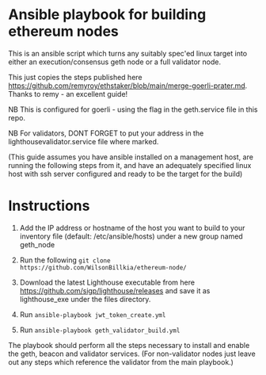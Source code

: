 # Ansible playbook for building ethereum nodes

This is an ansible script which turns any suitably spec'ed linux target into either an execution/consensus geth node or a full validator node.

This just copies the steps published here https://github.com/remyroy/ethstaker/blob/main/merge-goerli-prater.md. Thanks to remy - an excellent guide!

NB This is configured for goerli - using the flag in the geth.service file in this repo.

NB For validators, DONT FORGET to put your address in the lighthousevalidator.service file where marked. 

(This guide assumes you have ansible installed on a management host, are running the following steps from it, and have an adequately specified linux host with ssh server configured and ready to be the target for the build) 

# Instructions

1. Add the IP address or hostname of the host you want to build to your inventory file (default: /etc/ansible/hosts) under a new group named geth_node 

2. Run the following `git clone https://github.com/WilsonBillkia/ethereum-node/`

3. Download the latest Lighthouse executable from here https://github.com/sigp/lighthouse/releases and save it as lighthouse_exe under the files directory. 

4. Run `ansible-playbook jwt_token_create.yml`

5. Run `ansible-playbook geth_validator_build.yml`

The playbook should perform all the steps necessary to install and enable the geth, beacon and validator services. (For non-validator nodes just leave out any steps which reference the validator from the main playbook.)

